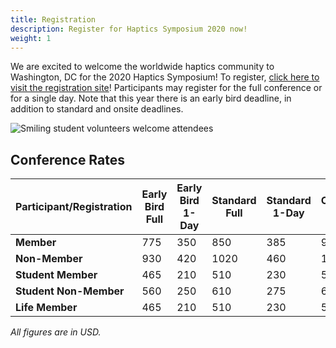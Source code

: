 ```yaml
---
title: Registration
description: Register for Haptics Symposium 2020 now!
weight: 1
---
```

We are excited to welcome the worldwide haptics community to Washington, DC for the 2020 Haptics Symposium! To register, [click here to visit the registration site](http://www.cvent.com/d/kyqc6d/1Q)!  Participants may register for the full conference or for a single day.  Note that this year there is an early bird deadline, in addition to standard and onsite deadlines.

![Smiling student volunteers welcome attendees](/img/slide-image-6-crop.jpg)

## Conference Rates

| Participant/Registration | Early Bird Full | Early Bird 1-Day | Standard Full | Standard 1-Day | Onsite Full | Onsite 1-Day |
| ------------------------ | --------------- | ---------------- | ------------- | -------------- | ----------- | ------------ |
| **Member**               | 775             | 350              | 850           | 385            | 950         | 430          |
| **Non-Member**           | 930             | 420              | 1020          | 460            | 1140        | 520          |
| **Student Member**       | 465             | 210              | 510           | 230            | 570         | 260          |
| **Student Non-Member**   | 560             | 250              | 610           | 275            | 685         | 310          |
| **Life Member**          | 465             | 210              | 510           | 230            | 570         | 260          |

_All figures are in USD._
